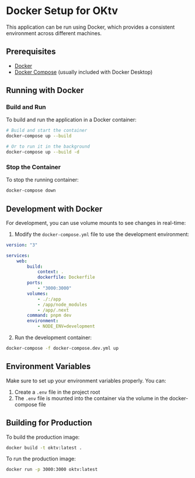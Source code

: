 # Docker Setup for OKtv

This application can be run using Docker, which provides a consistent environment across different machines.

## Prerequisites

-   [Docker](https://docs.docker.com/get-docker/)
-   [Docker Compose](https://docs.docker.com/compose/install/) (usually included with Docker Desktop)

## Running with Docker

### Build and Run

To build and run the application in a Docker container:

```bash
# Build and start the container
docker-compose up --build

# Or to run it in the background
docker-compose up --build -d
```

### Stop the Container

To stop the running container:

```bash
docker-compose down
```

## Development with Docker

For development, you can use volume mounts to see changes in real-time:

1. Modify the `docker-compose.yml` file to use the development environment:

```yaml
version: "3"

services:
    web:
        build:
            context: .
            dockerfile: Dockerfile
        ports:
            - "3000:3000"
        volumes:
            - ./:/app
            - /app/node_modules
            - /app/.next
        command: pnpm dev
        environment:
            - NODE_ENV=development
```

2. Run the development container:

```bash
docker-compose -f docker-compose.dev.yml up
```

## Environment Variables

Make sure to set up your environment variables properly. You can:

1. Create a `.env` file in the project root
2. The `.env` file is mounted into the container via the volume in the docker-compose file

## Building for Production

To build the production image:

```bash
docker build -t oktv:latest .
```

To run the production image:

```bash
docker run -p 3000:3000 oktv:latest
```
